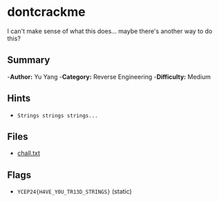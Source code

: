 # dontcrackme
I can't make sense of what this does... maybe there's another way to do this?

## Summary
-**Author:** Yu Yang
-**Category:** Reverse Engineering
-**Difficulty:** Medium

## Hints
- `Strings strings strings...`

## Files
- [chall.txt](dist/chall)

## Flags
- `YCEP24{H4VE_Y0U_TR13D_STRINGS}` (static)